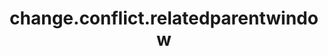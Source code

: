 ---
weight: 422
layout: page
title: change.conflict.relatedparentwindow
description: ""
value: "false"
---
